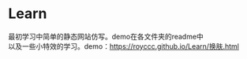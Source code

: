 # Learn
最初学习中简单的静态网站仿写。demo在各文件夹的readme中<br/>
以及一些小特效的学习。demo：https://royccc.github.io/Learn/换肤.html<br/>


